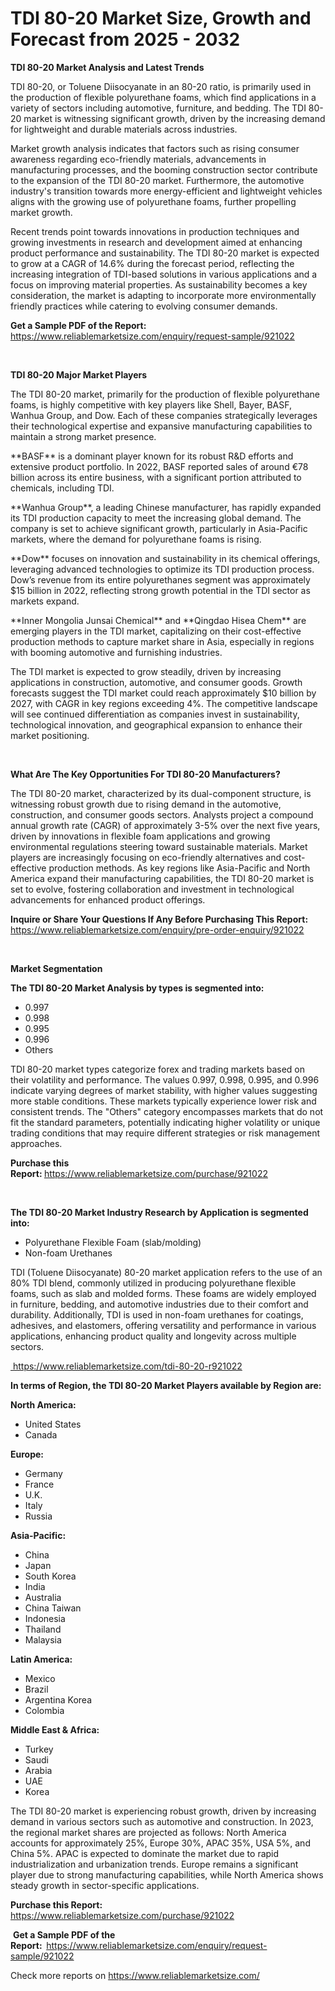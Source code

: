 <p><h1>TDI 80-20 Market Size, Growth and Forecast from 2025 - 2032</h1></p><p><strong>TDI 80-20 Market Analysis and Latest Trends</strong></p>
<p><p>TDI 80-20, or Toluene Diisocyanate in an 80-20 ratio, is primarily used in the production of flexible polyurethane foams, which find applications in a variety of sectors including automotive, furniture, and bedding. The TDI 80-20 market is witnessing significant growth, driven by the increasing demand for lightweight and durable materials across industries. </p><p>Market growth analysis indicates that factors such as rising consumer awareness regarding eco-friendly materials, advancements in manufacturing processes, and the booming construction sector contribute to the expansion of the TDI 80-20 market. Furthermore, the automotive industry's transition towards more energy-efficient and lightweight vehicles aligns with the growing use of polyurethane foams, further propelling market growth. </p><p>Recent trends point towards innovations in production techniques and growing investments in research and development aimed at enhancing product performance and sustainability. The TDI 80-20 market is expected to grow at a CAGR of 14.6% during the forecast period, reflecting the increasing integration of TDI-based solutions in various applications and a focus on improving material properties. As sustainability becomes a key consideration, the market is adapting to incorporate more environmentally friendly practices while catering to evolving consumer demands.</p></p>
<p><strong>Get a Sample PDF of the Report:&nbsp;</strong> <a href="https://www.reliablemarketsize.com/enquiry/request-sample/921022?utm_campaign=1103&utm_medium=2&utm_source=Github&utm_content=ia&utm_term=01022025&utm_id=tdi-80-20">https://www.reliablemarketsize.com/enquiry/request-sample/921022</a></p>
<p>&nbsp;</p>
<p><strong>TDI 80-20 Major Market Players</strong></p>
<p><p>The TDI 80-20 market, primarily for the production of flexible polyurethane foams, is highly competitive with key players like Shell, Bayer, BASF, Wanhua Group, and Dow. Each of these companies strategically leverages their technological expertise and expansive manufacturing capabilities to maintain a strong market presence.</p><p>**BASF** is a dominant player known for its robust R&D efforts and extensive product portfolio. In 2022, BASF reported sales of around €78 billion across its entire business, with a significant portion attributed to chemicals, including TDI.</p><p>**Wanhua Group**, a leading Chinese manufacturer, has rapidly expanded its TDI production capacity to meet the increasing global demand. The company is set to achieve significant growth, particularly in Asia-Pacific markets, where the demand for polyurethane foams is rising. </p><p>**Dow** focuses on innovation and sustainability in its chemical offerings, leveraging advanced technologies to optimize its TDI production process. Dow’s revenue from its entire polyurethanes segment was approximately $15 billion in 2022, reflecting strong growth potential in the TDI sector as markets expand.</p><p>**Inner Mongolia Junsai Chemical** and **Qingdao Hisea Chem** are emerging players in the TDI market, capitalizing on their cost-effective production methods to capture market share in Asia, especially in regions with booming automotive and furnishing industries.</p><p>The TDI market is expected to grow steadily, driven by increasing applications in construction, automotive, and consumer goods. Growth forecasts suggest the TDI market could reach approximately $10 billion by 2027, with CAGR in key regions exceeding 4%. The competitive landscape will see continued differentiation as companies invest in sustainability, technological innovation, and geographical expansion to enhance their market positioning.</p></p>
<p>&nbsp;</p>
<p><strong>What Are The Key Opportunities For TDI 80-20 Manufacturers?</strong></p>
<p><p>The TDI 80-20 market, characterized by its dual-component structure, is witnessing robust growth due to rising demand in the automotive, construction, and consumer goods sectors. Analysts project a compound annual growth rate (CAGR) of approximately 3-5% over the next five years, driven by innovations in flexible foam applications and growing environmental regulations steering toward sustainable materials. Market players are increasingly focusing on eco-friendly alternatives and cost-effective production methods. As key regions like Asia-Pacific and North America expand their manufacturing capabilities, the TDI 80-20 market is set to evolve, fostering collaboration and investment in technological advancements for enhanced product offerings.</p></p>
<p><strong>Inquire or Share Your Questions If Any Before Purchasing This Report:</strong> <a href="https://www.reliablemarketsize.com/enquiry/pre-order-enquiry/921022?utm_campaign=1103&utm_medium=2&utm_source=Github&utm_content=ia&utm_term=01022025&utm_id=tdi-80-20">https://www.reliablemarketsize.com/enquiry/pre-order-enquiry/921022</a></p>
<p>&nbsp;</p>
<p><strong>Market Segmentation</strong></p>
<p><strong>The TDI 80-20 Market Analysis by types is segmented into:</strong></p>
<p><ul><li>0.997</li><li>0.998</li><li>0.995</li><li>0.996</li><li>Others</li></ul></p>
<p><p>TDI 80-20 market types categorize forex and trading markets based on their volatility and performance. The values 0.997, 0.998, 0.995, and 0.996 indicate varying degrees of market stability, with higher values suggesting more stable conditions. These markets typically experience lower risk and consistent trends. The "Others" category encompasses markets that do not fit the standard parameters, potentially indicating higher volatility or unique trading conditions that may require different strategies or risk management approaches.</p></p>
<p><strong>Purchase this Report:&nbsp;</strong><a href="https://www.reliablemarketsize.com/purchase/921022?utm_campaign=1103&utm_medium=2&utm_source=Github&utm_content=ia&utm_term=01022025&utm_id=tdi-80-20">https://www.reliablemarketsize.com/purchase/921022</a></p>
<p>&nbsp;</p>
<p><strong>The TDI 80-20 Market Industry Research by Application is segmented into:</strong></p>
<p><ul><li>Polyurethane Flexible Foam (slab/molding)</li><li>Non-foam Urethanes</li></ul></p>
<p><p>TDI (Toluene Diisocyanate) 80-20 market application refers to the use of an 80% TDI blend, commonly utilized in producing polyurethane flexible foams, such as slab and molded forms. These foams are widely employed in furniture, bedding, and automotive industries due to their comfort and durability. Additionally, TDI is used in non-foam urethanes for coatings, adhesives, and elastomers, offering versatility and performance in various applications, enhancing product quality and longevity across multiple sectors.</p></p>
<p><a href="https://www.reliablemarketsize.com/tdi-80-20-r921022?utm_campaign=1103&utm_medium=2&utm_source=Github&utm_content=ia&utm_term=01022025&utm_id=tdi-80-20">&nbsp;https://www.reliablemarketsize.com/tdi-80-20-r921022</a></p>
<p><strong>In terms of Region, the TDI 80-20 Market Players available by Region are:</strong></p>
<p>
    <p> <strong> North America: </strong>
        <ul>
            <li>United States</li>
            <li>Canada</li>
        </ul>
        </p> 
    <p> <strong> Europe: </strong>
        <ul>
            <li>Germany</li>
            <li>France</li>
            <li>U.K.</li>
            <li>Italy</li>
            <li>Russia</li>
        </ul>
        </p> 
    <p> <strong> Asia-Pacific: </strong>
        <ul>
            <li>China</li>
            <li>Japan</li>
            <li>South Korea</li>
            <li>India</li>
            <li>Australia</li>
            <li>China Taiwan</li>
            <li>Indonesia</li>
            <li>Thailand</li>
            <li>Malaysia</li>
        </ul>
        </p> 
    <p> <strong> Latin America: </strong>
        <ul>
            <li>Mexico</li>
            <li>Brazil</li>
            <li>Argentina Korea</li>
            <li>Colombia</li>
        </ul>
        </p> 
    <p> <strong> Middle East & Africa: </strong>
        <ul>
            <li>Turkey</li>
            <li>Saudi</li>
            <li>Arabia</li>
            <li>UAE</li>
            <li>Korea</li>
        </ul>
    </p>
    </p>
<p><p>The TDI 80-20 market is experiencing robust growth, driven by increasing demand in various sectors such as automotive and construction. In 2023, the regional market shares are projected as follows: North America accounts for approximately 25%, Europe 30%, APAC 35%, USA 5%, and China 5%. APAC is expected to dominate the market due to rapid industrialization and urbanization trends. Europe remains a significant player due to strong manufacturing capabilities, while North America shows steady growth in sector-specific applications.</p></p>
<p><strong>Purchase this Report: </strong><a href="https://www.reliablemarketsize.com/purchase/921022?utm_campaign=1103&utm_medium=2&utm_source=Github&utm_content=ia&utm_term=01022025&utm_id=tdi-80-20">https://www.reliablemarketsize.com/purchase/921022</a></p>
<p>&nbsp;<strong>Get a Sample PDF of the Report:&nbsp;&nbsp;</strong><a href="https://www.reliablemarketsize.com/enquiry/request-sample/921022?utm_campaign=1103&utm_medium=2&utm_source=Github&utm_content=ia&utm_term=01022025&utm_id=tdi-80-20">https://www.reliablemarketsize.com/enquiry/request-sample/921022</a></p>
<p><strong></strong></p>
<p>Check more reports on <a href="https://www.reliablemarketsize.com/?utm_campaign=1103&utm_medium=2&utm_source=Github&utm_content=ia&utm_term=01022025&utm_id=tdi-80-20">https://www.reliablemarketsize.com/</a></p>